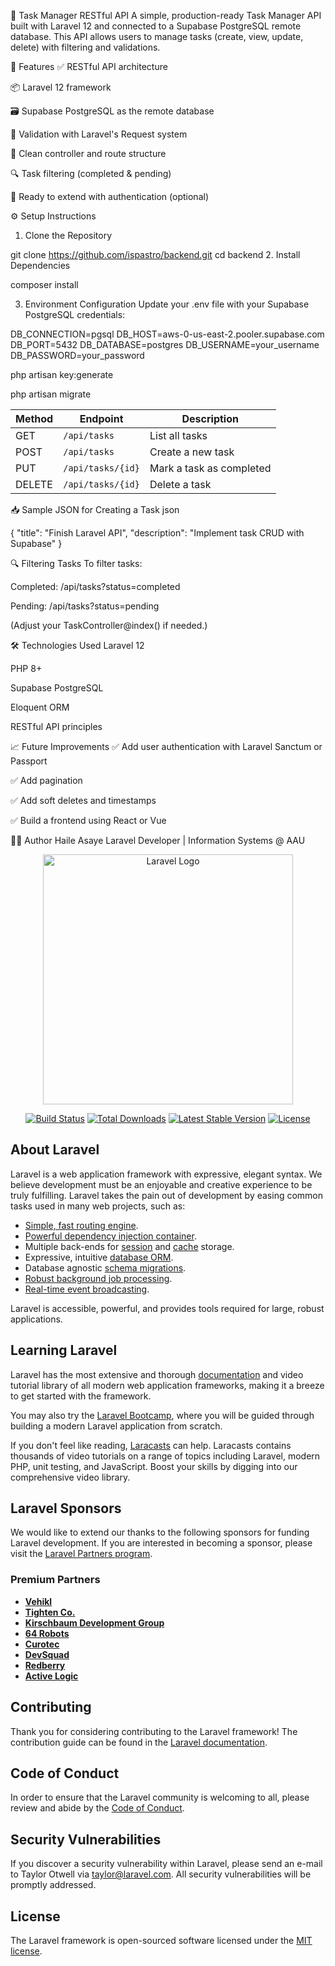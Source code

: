 📝 Task Manager RESTful API
A simple, production-ready Task Manager API built with Laravel 12 and connected to a Supabase PostgreSQL remote database. This API allows users to manage tasks (create, view, update, delete) with filtering and validations.

🚀 Features
✅ RESTful API architecture

📦 Laravel 12 framework

🗃 Supabase PostgreSQL as the remote database

🧪 Validation with Laravel's Request system

📂 Clean controller and route structure

🔍 Task filtering (completed & pending)

🔐 Ready to extend with authentication (optional)


⚙️ Setup Instructions
1. Clone the Repository

git clone https://github.com/ispastro/backend.git
cd backend
2. Install Dependencies

composer install


3. Environment Configuration
Update your .env file with your Supabase PostgreSQL credentials:

DB_CONNECTION=pgsql
DB_HOST=aws-0-us-east-2.pooler.supabase.com
DB_PORT=5432
DB_DATABASE=postgres
DB_USERNAME=your_username
DB_PASSWORD=your_password


php artisan key:generate


php artisan migrate



| Method | Endpoint          | Description              |
| ------ | ----------------- | ------------------------ |
| GET    | `/api/tasks`      | List all tasks           |
| POST   | `/api/tasks`      | Create a new task        |
| PUT    | `/api/tasks/{id}` | Mark a task as completed |
| DELETE | `/api/tasks/{id}` | Delete a task            |



📥 Sample JSON for Creating a Task
json

{
  "title": "Finish Laravel API",
  "description": "Implement task CRUD with Supabase"
}


🔍 Filtering Tasks
To filter tasks:

Completed: /api/tasks?status=completed

Pending: /api/tasks?status=pending

(Adjust your TaskController@index() if needed.)


🛠 Technologies Used
Laravel 12

PHP 8+

Supabase PostgreSQL

Eloquent ORM

RESTful API principles

📈 Future Improvements
✅ Add user authentication with Laravel Sanctum or Passport

✅ Add pagination

✅ Add soft deletes and timestamps

✅ Build a frontend using React or Vue


👨‍💻 Author
Haile Asaye 
Laravel Developer | Information Systems @ AAU

<p align="center"><a href="https://laravel.com" target="_blank"><img src="https://raw.githubusercontent.com/laravel/art/master/logo-lockup/5%20SVG/2%20CMYK/1%20Full%20Color/laravel-logolockup-cmyk-red.svg" width="400" alt="Laravel Logo"></a></p>

<p align="center">
<a href="https://github.com/laravel/framework/actions"><img src="https://github.com/laravel/framework/workflows/tests/badge.svg" alt="Build Status"></a>
<a href="https://packagist.org/packages/laravel/framework"><img src="https://img.shields.io/packagist/dt/laravel/framework" alt="Total Downloads"></a>
<a href="https://packagist.org/packages/laravel/framework"><img src="https://img.shields.io/packagist/v/laravel/framework" alt="Latest Stable Version"></a>
<a href="https://packagist.org/packages/laravel/framework"><img src="https://img.shields.io/packagist/l/laravel/framework" alt="License"></a>
</p>

## About Laravel

Laravel is a web application framework with expressive, elegant syntax. We believe development must be an enjoyable and creative experience to be truly fulfilling. Laravel takes the pain out of development by easing common tasks used in many web projects, such as:

- [Simple, fast routing engine](https://laravel.com/docs/routing).
- [Powerful dependency injection container](https://laravel.com/docs/container).
- Multiple back-ends for [session](https://laravel.com/docs/session) and [cache](https://laravel.com/docs/cache) storage.
- Expressive, intuitive [database ORM](https://laravel.com/docs/eloquent).
- Database agnostic [schema migrations](https://laravel.com/docs/migrations).
- [Robust background job processing](https://laravel.com/docs/queues).
- [Real-time event broadcasting](https://laravel.com/docs/broadcasting).

Laravel is accessible, powerful, and provides tools required for large, robust applications.

## Learning Laravel

Laravel has the most extensive and thorough [documentation](https://laravel.com/docs) and video tutorial library of all modern web application frameworks, making it a breeze to get started with the framework.

You may also try the [Laravel Bootcamp](https://bootcamp.laravel.com), where you will be guided through building a modern Laravel application from scratch.

If you don't feel like reading, [Laracasts](https://laracasts.com) can help. Laracasts contains thousands of video tutorials on a range of topics including Laravel, modern PHP, unit testing, and JavaScript. Boost your skills by digging into our comprehensive video library.

## Laravel Sponsors

We would like to extend our thanks to the following sponsors for funding Laravel development. If you are interested in becoming a sponsor, please visit the [Laravel Partners program](https://partners.laravel.com).

### Premium Partners

- **[Vehikl](https://vehikl.com)**
- **[Tighten Co.](https://tighten.co)**
- **[Kirschbaum Development Group](https://kirschbaumdevelopment.com)**
- **[64 Robots](https://64robots.com)**
- **[Curotec](https://www.curotec.com/services/technologies/laravel)**
- **[DevSquad](https://devsquad.com/hire-laravel-developers)**
- **[Redberry](https://redberry.international/laravel-development)**
- **[Active Logic](https://activelogic.com)**

## Contributing

Thank you for considering contributing to the Laravel framework! The contribution guide can be found in the [Laravel documentation](https://laravel.com/docs/contributions).

## Code of Conduct

In order to ensure that the Laravel community is welcoming to all, please review and abide by the [Code of Conduct](https://laravel.com/docs/contributions#code-of-conduct).

## Security Vulnerabilities

If you discover a security vulnerability within Laravel, please send an e-mail to Taylor Otwell via [taylor@laravel.com](mailto:taylor@laravel.com). All security vulnerabilities will be promptly addressed.

## License

The Laravel framework is open-sourced software licensed under the [MIT license](https://opensource.org/licenses/MIT).
